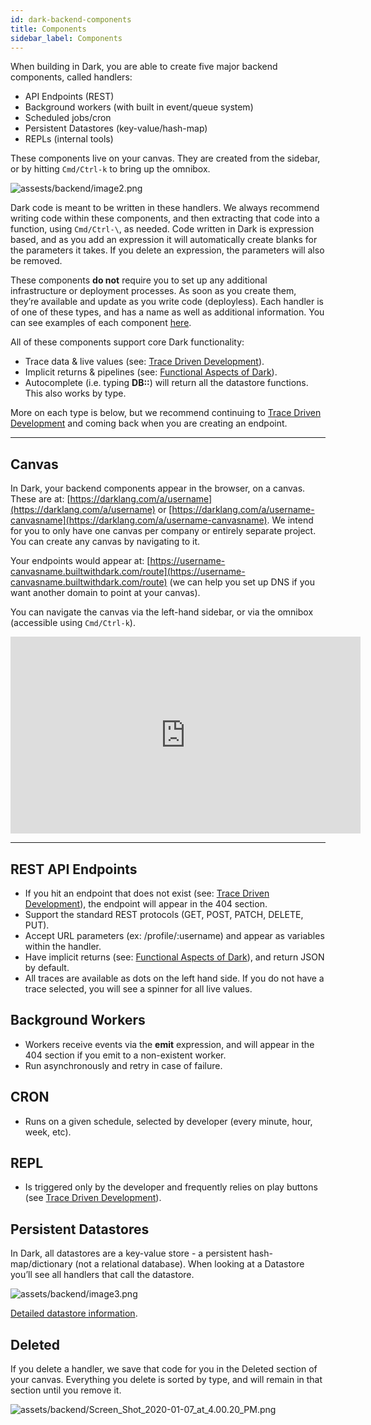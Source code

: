 ```yaml
---
id: dark-backend-components
title: Components
sidebar_label: Components
---
```


When building in Dark, you are able to create five major backend components,
called handlers:

- API Endpoints (REST)
- Background workers (with built in event/queue system)
- Scheduled jobs/cron
- Persistent Datastores (key-value/hash-map)
- REPLs (internal tools)

These components live on your canvas. They are created from the sidebar, or by
hitting `Cmd/Ctrl-k` to bring up the omnibox.

![assests/backend/image2.png](assets/backend/image2.png)

Dark code is meant to be written in these handlers. We always recommend writing
code within these components, and then extracting that code into a function,
using `Cmd/Ctrl-\`, as needed. Code written in Dark is expression based, and as
you add an expression it will automatically create blanks for the parameters it
takes. If you delete an expression, the parameters will also be removed.

These components **do not** require you to set up any additional infrastructure
or deployment processes. As soon as you create them, they’re available and
update as you write code (deployless). Each handler is of one of these types,
and has a name as well as additional information. You can see examples of each
component [here](https://darklang.com/a/sample-helloworld).

All of these components support core Dark functionality:

- Trace data & live values (see:
  [Trace Driven Development](trace-driven-development.md)).
- Implicit returns & pipelines (see:
  [Functional Aspects of Dark](functional-aspects.md)).
- Autocomplete (i.e. typing **DB::**) will return all the datastore functions.
  This also works by type.

More on each type is below, but we recommend continuing to
[Trace Driven Development](trace-driven-development.md) and coming back when you
are creating an endpoint.

---

## Canvas

In Dark, your backend components appear in the browser, on a canvas. These are
at: [https://darklang.com/a/username](https://darklang.com/a/username) or
[https://darklang.com/a/username-canvasname](https://darklang.com/a/username-canvasname).
We intend for you to only have one canvas per company or entirely separate
project. You can create any canvas by navigating to it.

Your endpoints would appear at:
[https://username-canvasname.builtwithdark.com/route](https://username-canvasname.builtwithdark.com/route)
(we can help you set up DNS if you want another domain to point at your canvas).

You can navigate the canvas via the left-hand sidebar, or via the omnibox
(accessible using `Cmd/Ctrl-k`).

<iframe width="560" height="315" src="https://www.youtube.com/embed/lJaIy6Z2V_g" frameborder="0" allow="accelerometer; autoplay; encrypted-media; gyroscope; picture-in-picture" allowfullscreen></iframe>

---

## REST API Endpoints

- If you hit an endpoint that does not exist (see:
  [Trace Driven Development](trace-driven-development.md)), the endpoint will
  appear in the 404 section.
- Support the standard REST protocols (GET, POST, PATCH, DELETE, PUT).
- Accept URL parameters (ex: /profile/:username) and appear as variables within
  the handler.
- Have implicit returns (see:
  [Functional Aspects of Dark](functional-aspects.md)), and return JSON by
  default.
- All traces are available as dots on the left hand side. If you do not have a
  trace selected, you will see a spinner for all live values.

## Background Workers

- Workers receive events via the **emit** expression, and will appear in the 404
  section if you emit to a non-existent worker.
- Run asynchronously and retry in case of failure.

## CRON

- Runs on a given schedule, selected by developer (every minute, hour, week,
  etc).

## REPL

- Is triggered only by the developer and frequently relies on play buttons (see
  [Trace Driven Development](trace-driven-development.md)).

## Persistent Datastores

In Dark, all datastores are a key-value store - a persistent hash-map/dictionary
(not a relational database). When looking at a Datastore you’ll see all handlers
that call the datastore.

![assets/backend/image3.png](assets/backend/image3.png)

[Detailed datastore information](datastores.md).

## Deleted

If you delete a handler, we save that code for you in the Deleted section of
your canvas. Everything you delete is sorted by type, and will remain in that
section until you remove it.

![assets/backend/Screen_Shot_2020-01-07_at_4.00.20_PM.png](assets/backend/Screen_Shot_2020-01-07_at_4.00.20_PM.png)

